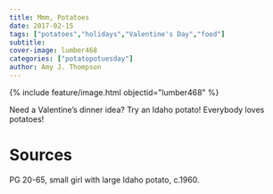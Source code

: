 ```yaml
---
title: Mmm, Potatoes
date: 2017-02-15
tags: ["potatoes","holidays","Valentine's Day","food"]
subtitle: 
cover-image: lumber468
categories: ["potatopotuesday"]
author: Amy J. Thompson
---
```


{% include feature/image.html objectid="lumber468" %}

Need a Valentine’s dinner idea? Try an Idaho potato! Everybody loves potatoes!

# Sources

PG 20-65, small girl with large Idaho potato, c.1960.
